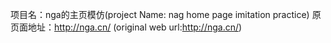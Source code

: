 项目名：nga的主页模仿(project Name: nag home page imitation practice)
原页面地址：http://nga.cn/ (original web url:http://nga.cn/)
